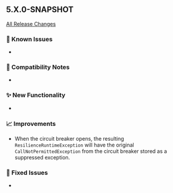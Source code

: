 ## 5.X.0-SNAPSHOT

[All Release Changes](https://github.com/SAP/cloud-sdk-java/releases)

### 🚧 Known Issues

- 

### 🔧 Compatibility Notes

- 

### ✨ New Functionality

- 

### 📈 Improvements

- When the circuit breaker opens, the resulting `ResilienceRuntimeException` will have the original `CallNotPermittedException` from the circuit breaker stored as a suppressed exception. 

### 🐛 Fixed Issues

- 
